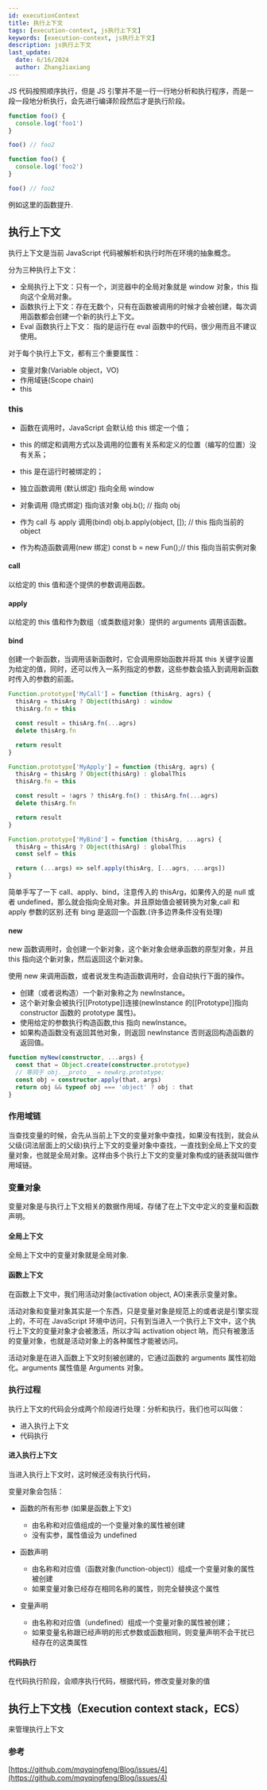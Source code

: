 ```yaml
---
id: executionContext
title: 执行上下文
tags: [execution-context, js执行上下文]
keywords: [execution-context, js执行上下文]
description: js执行上下文
last_update:
  date: 6/16/2024
  author: ZhangJiaxiang
---
```


JS 代码按照顺序执行，但是 JS 引擎并不是一行一行地分析和执行程序，而是一段一段地分析执行，会先进行编译阶段然后才是执行阶段。

```ts
function foo() {
  console.log('foo1')
}

foo() // foo2

function foo() {
  console.log('foo2')
}

foo() // foo2
```

例如这里的函数提升.

## 执行上下文

执行上下文是当前 JavaScript 代码被解析和执行时所在环境的抽象概念。

分为三种执行上下文：

- 全局执行上下文：只有一个，浏览器中的全局对象就是 window 对象，this 指向这个全局对象。
- 函数执行上下文：存在无数个，只有在函数被调用的时候才会被创建，每次调用函数都会创建一个新的执行上下文。
- Eval 函数执行上下文： 指的是运行在 eval 函数中的代码，很少用而且不建议使用。

对于每个执行上下文，都有三个重要属性：

- 变量对象(Variable object，VO)
- 作用域链(Scope chain)
- this

### this

- 函数在调用时，JavaScript 会默认给 this 绑定一个值；
- this 的绑定和调用方式以及调用的位置有关系和定义的位置（编写的位置）没有关系；
- this 是在运行时被绑定的；

- 独立函数调用 (默认绑定)
  指向全局 window
- 对象调用 (隐式绑定)
  指向该对象 obj.b(); // 指向 obj
- 作为 call 与 apply 调用(bind)
  obj.b.apply(object, []); // this 指向当前的 object
- 作为构造函数调用(new 绑定)
  const b = new Fun();// this 指向当前实例对象

#### call

以给定的 this 值和逐个提供的参数调用函数。

#### apply

以给定的 this 值和作为数组（或类数组对象）提供的 arguments 调用该函数。

#### bind

创建一个新函数，当调用该新函数时，它会调用原始函数并将其 this 关键字设置为给定的值，同时，还可以传入一系列指定的参数，这些参数会插入到调用新函数时传入的参数的前面。

```ts
Function.prototype['MyCall'] = function (thisArg, agrs) {
  thisArg = thisArg ? Object(thisArg) : window
  thisArg.fn = this

  const result = thisArg.fn(...agrs)
  delete thisArg.fn

  return result
}

Function.prototype['MyApply'] = function (thisArg, agrs) {
  thisArg = thisArg ? Object(thisArg) : globalThis
  thisArg.fn = this

  const result = !agrs ? thisArg.fn() : thisArg.fn(...agrs)
  delete thisArg.fn

  return result
}

Function.prototype['MyBind'] = function (thisArg, ...agrs) {
  thisArg = thisArg ? Object(thisArg) : globalThis
  const self = this

  return (...args) => self.apply(thisArg, [...agrs, ...args])
}
```

简单手写了一下 call、apply、bind，注意传入的 thisArg，如果传入的是 null 或者 undefined，那么就会指向全局对象。并且原始值会被转换为对象,call 和 apply 参数的区别.还有 bing 是返回一个函数.(许多边界条件没有处理)

#### new

new 函数调用时，会创建一个新对象，这个新对象会继承函数的原型对象，并且 this 指向这个新对象，然后返回这个新对象。

使用 new 来调用函数，或者说发生构造函数调用时，会自动执行下面的操作。

- 创建（或者说构造）一个新对象称之为 newInstance。
- 这个新对象会被执行[[Prototype]]连接(newInstance 的[[Prototype]]指向 constructor 函数的 prototype 属性)。
- 使用给定的参数执行构造函数,this 指向 newInstance。
- 如果构造函数没有返回其他对象，则返回 newInstance 否则返回构造函数的返回值。

```ts
function myNew(constructor, ...args) {
  const that = Object.create(constructor.prototype)
  // 等同于 obj.__proto__ = newArg.prototype;
  const obj = constructor.apply(that, args)
  return obj && typeof obj === 'object' ? obj : that
}
```

### 作用域链

当查找变量的时候，会先从当前上下文的变量对象中查找，如果没有找到，就会从父级(词法层面上的父级)执行上下文的变量对象中查找，一直找到全局上下文的变量对象，也就是全局对象。这样由多个执行上下文的变量对象构成的链表就叫做作用域链。

### 变量对象

变量对象是与执行上下文相关的数据作用域，存储了在上下文中定义的变量和函数声明。

#### 全局上下文

全局上下文中的变量对象就是全局对象.

#### 函数上下文

在函数上下文中，我们用活动对象(activation object, AO)来表示变量对象。

活动对象和变量对象其实是一个东西，只是变量对象是规范上的或者说是引擎实现上的，不可在 JavaScript 环境中访问，只有到当进入一个执行上下文中，这个执行上下文的变量对象才会被激活，所以才叫 activation object 呐，而只有被激活的变量对象，也就是活动对象上的各种属性才能被访问。

活动对象是在进入函数上下文时刻被创建的，它通过函数的 arguments 属性初始化。arguments 属性值是 Arguments 对象。

### 执行过程

执行上下文的代码会分成两个阶段进行处理：分析和执行，我们也可以叫做：

- 进入执行上下文
- 代码执行

#### 进入执行上下文

当进入执行上下文时，这时候还没有执行代码，

变量对象会包括：

- 函数的所有形参 (如果是函数上下文)

  - 由名称和对应值组成的一个变量对象的属性被创建
  - 没有实参，属性值设为 undefined

- 函数声明

  - 由名称和对应值（函数对象(function-object)）组成一个变量对象的属性被创建
  - 如果变量对象已经存在相同名称的属性，则完全替换这个属性

- 变量声明

  - 由名称和对应值（undefined）组成一个变量对象的属性被创建；
  - 如果变量名称跟已经声明的形式参数或函数相同，则变量声明不会干扰已经存在的这类属性

#### 代码执行

在代码执行阶段，会顺序执行代码，根据代码，修改变量对象的值

## 执行上下文栈（Execution context stack，ECS）

来管理执行上下文

### 参考

[https://github.com/mqyqingfeng/Blog/issues/4](https://github.com/mqyqingfeng/Blog/issues/4)
